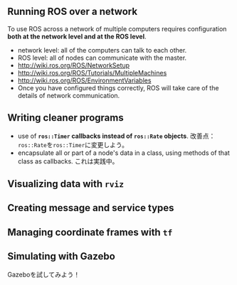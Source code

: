 ## Running ROS over a network

To use ROS across a network of multiple computers requires configuration **both at the network level and at the ROS level**.

-  network level: all of the computers can talk to each other.
- ROS level: all of nodes can communicate with the master.
- http://wiki.ros.org/ROS/NetworkSetup
- http://wiki.ros.org/ROS/Tutorials/MultipleMachines
- http://wiki.ros.org/ROS/EnvironmentVariables
- Once you have configured things correctly, ROS will take care of the details of network communication.

## Writing cleaner programs

- use of **`ros::Timer` callbacks instead of `ros::Rate` objects**. 改善点：`ros::Rate`を`ros::Timer`に変更しよう。
- encapsulate all or part of a node's data in a class, using methods of that class as callbacks. これは実践中。

## Visualizing data with `rviz`

## Creating message and service types

## Managing coordinate frames with `tf`

## Simulating with Gazebo

Gazeboを試してみよう！